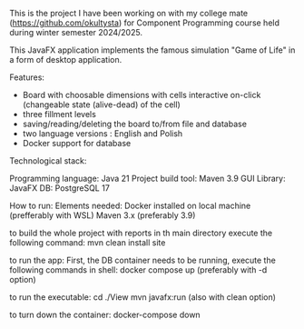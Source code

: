 This is the project I have been working on  with my college mate (https://github.com/okultysta) for Component Programming course held during winter semester 2024/2025.

This JavaFX application implements the famous simulation "Game of Life" in a form of desktop application.

Features:
- Board with choosable dimensions with cells interactive on-click (changeable state (alive-dead) of the cell)
- three fillment levels
- saving/reading/deleting the board to/from file and database
- two language versions : English and Polish
- Docker support for database

Technological stack:

Programming language: Java 21
Project build tool: Maven 3.9
GUI Library: JavaFX
DB: PostgreSQL 17

How to run:
Elements needed:
Docker installed on local machine (prefferably with WSL)
Maven 3.x (preferably 3.9)

to build the whole project with reports in th main directory execute the following command:
mvn clean install site

to run the app:
First, the DB container needs to be running, execute the following commands in shell:
docker compose up (preferably with -d option)

to run the executable:
cd ./View
mvn javafx:run (also with clean option)

to turn down the container:
docker-compose down








